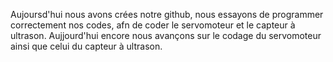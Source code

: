 Aujoursd'hui nous avons crées notre github, 
nous essayons de programmer correctement nos codes, afn de coder le servomoteur et le capteur à ultrason.
Aujjourd'hui encore nous avançons sur le codage du servomoteur ainsi que celui du capteur à ultrason.
